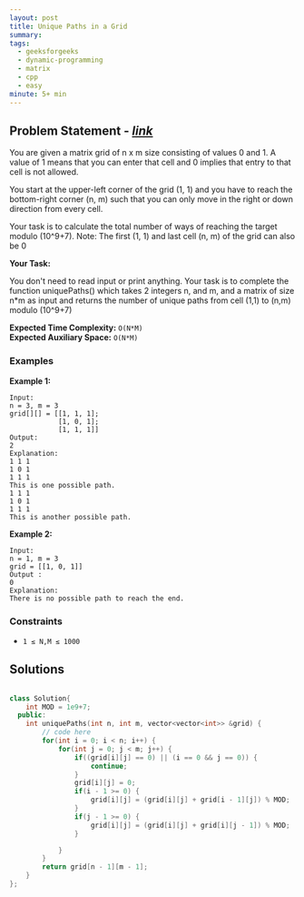 ```yaml
---
layout: post
title: Unique Paths in a Grid
summary:
tags:
  - geeksforgeeks
  - dynamic-programming
  - matrix
  - cpp
  - easy
minute: 5+ min
---
```


## Problem Statement - [_link_](https://practice.geeksforgeeks.org/problems/96161dfced02d544fc70c71d09b7a616fe726085/1)

You are given a matrix grid of n x  m size consisting of values 0 and 1. A value of 1 means that you can enter that cell and 0 implies that entry to that cell is not allowed.

You start at the upper-left corner of the grid (1, 1) and you have to reach the bottom-right corner (n, m) such that you can only move in the right or down direction from every cell.

Your task is to calculate the total number of ways of reaching the target modulo (10^9+7).
Note: The first (1, 1) and last cell (n, m) of the grid can also be 0

**Your Task:**

You don't need to read input or print anything. Your task is to complete the function uniquePaths() which takes 2 integers n, and m, and a matrix of size n*m as input and returns the number of unique paths from cell (1,1) to (n,m) modulo (10^9+7)


**Expected Time Complexity:** `O(N*M)`  
**Expected Auxiliary Space:** `O(N*M)` 

### Examples

**Example 1:**

```
Input:
n = 3, m = 3
grid[][] = [[1, 1, 1];
            [1, 0, 1];
            [1, 1, 1]]
Output:
2
Explanation:
1 1 1
1 0 1
1 1 1
This is one possible path.
1 1 1
1 0 1
1 1 1
This is another possible path.
```

**Example 2:**

```
Input:
n = 1, m = 3
grid = [[1, 0, 1]]
Output :
0
Explanation:
There is no possible path to reach the end.
```

### Constraints

- `1 ≤ N,M ≤ 1000`

## Solutions

```cpp

class Solution{
    int MOD = 1e9+7;
  public:
    int uniquePaths(int n, int m, vector<vector<int>> &grid) {
        // code here
        for(int i = 0; i < n; i++) {
            for(int j = 0; j < m; j++) {
                if((grid[i][j] == 0) || (i == 0 && j == 0)) {
                    continue;
                }                    
                grid[i][j] = 0;
                if(i - 1 >= 0) {
                    grid[i][j] = (grid[i][j] + grid[i - 1][j]) % MOD;
                }
                if(j - 1 >= 0) {
                    grid[i][j] = (grid[i][j] + grid[i][j - 1]) % MOD;
                }

            }
        }
        return grid[n - 1][m - 1];
    }
};

```
